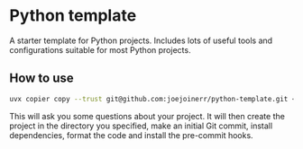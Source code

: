 # Python template

A starter template for Python projects. Includes lots of useful tools and
configurations suitable for most Python projects.

## How to use

```bash
uvx copier copy --trust git@github.com:joejoinerr/python-template.git <your-directory>
```

This will ask you some questions about your project. It will then create the
project in the directory you specified, make an initial Git commit, install
dependencies, format the code and install the pre-commit hooks.
